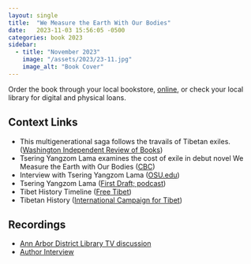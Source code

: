 ```yaml
---
layout: single
title:  "We Measure the Earth With Our Bodies"
date:   2023-11-03 15:56:05 -0500
categories: book 2023
sidebar:
  - title: "November 2023"
    image: "/assets/2023/23-11.jpg"
    image_alt: "Book Cover"
---
```


Order the book through your local bookstore, [online][buy], or check your local library for digital and physical loans. 

## Context Links
- This multigenerational saga follows the travails of Tibetan exiles. ([Washington Independent Review of Books][washington])
- Tsering Yangzom Lama examines the cost of exile in debut novel We Measure the Earth with Our Bodies ([CBC][cbc])
- Interview with Tsering Yangzom Lama ([OSU.edu][osu])
- Tsering Yangzom Lama ([First Draft; podcast][first-draft])
- Tibet History Timeline ([Free Tibet][free-tibet])
- Tibetan History ([International Campaign for Tibet][tibet-campaign])

## Recordings
- [Ann Arbor District Library TV discussion][aadl]
- [Author Interview][author-interview]

[buy]: https://bookshop.org/lists/2023-picks
[washington]: https://www.washingtonindependentreviewofbooks.com/index.php/bookreview/we-measure-the-earth-with-our-bodies-a-novel
[cbc]: https://www.cbc.ca/books/tsering-yangzom-lama-examines-the-cost-of-exile-in-debut-novel-we-measure-the-earth-with-our-bodies-1.6474078
[osu]: http://osu.edu/
[first-draft]: https://podglomerate.com/shows/first-draft-a-dialogue-on-writing/first-draft-tsering-yangzom-lama/
[free-tibet]: https://freetibet.org/freedom-for-tibet/history-of-tibet/tibets-history-timelines/
[tibet-campaign]: https://savetibet.org/why-tibet/history/
[aadl]: www.youtube.com/@AADL
[author-interview]: https://www.instagram.com/unerasedbc/